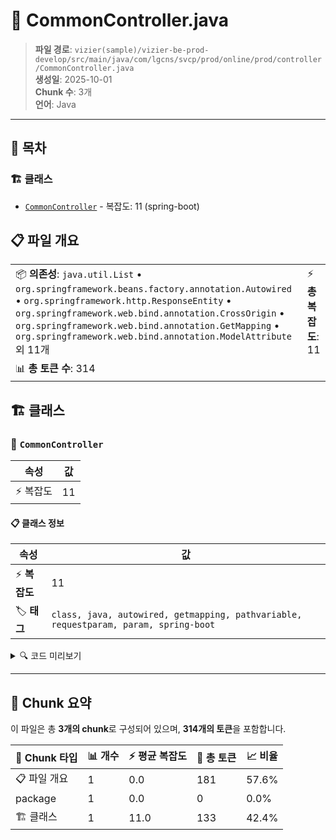 # 📄 CommonController.java

> **파일 경로**: `vizier(sample)/vizier-be-prod-develop/src/main/java/com/lgcns/svcp/prod/online/prod/controller/CommonController.java`  
> **생성일**: 2025-10-01  
> **Chunk 수**: 3개  
> **언어**: Java
---

## 📑 목차

### 🏗️ 클래스
- [`CommonController`](#class-commoncontroller) - 복잡도: 11 (spring-boot)

## 📋 파일 개요

| | |
|--|--|
| 📦 **의존성**: `java.util.List` • `org.springframework.beans.factory.annotation.Autowired` • `org.springframework.http.ResponseEntity` • `org.springframework.web.bind.annotation.CrossOrigin` • `org.springframework.web.bind.annotation.GetMapping` • `org.springframework.web.bind.annotation.ModelAttribute` 외 11개 | ⚡ **총 복잡도**: 11 |
| 📊 **총 토큰 수**: 314 |  |



## 🏗️ 클래스

### <a id="class-commoncontroller"></a>🎯 `CommonController`

| 속성 | 값 |
|------|----|
| ⚡ 복잡도 | 11 |



#### 📋 클래스 정보

| 속성 | 값 |
|------|----|
| ⚡ **복잡도** | 11 || 📍 **라인 범위** | 29-29 |
| 🏷️ **태그** | `class, java, autowired, getmapping, pathvariable, requestparam, param, spring-boot` || 🏗️ **프레임워크** | `spring-boot` |

<details>
<summary>🔍 코드 미리보기</summary>

```java
public class CommonController {
	@Autowired
	private CommonService commonService;
//	@GetMapping(value = "/mapping/uuidcodes")
	@Operation(summary = "UUID - 코드 매핑 리스트 조회 API", description = "데이터에 UUID정보만 있어 코드를 알아야할 때 사용")
	public ResponseEntity<List<ProdItemMapgMDto>> retrieveProdItemMapgMList(@ModelAttribute ProdItemMapgMDto prodItemMapgMDto) {
		ProdItemMapgMDto request = new ProdItemMapgMDto();
		request.setProdItemCd(prodItemMapgMDto.getProdItemCd());
		List<ProdItemMapgMDto> response = commonService.retrieveProdItemMapgMList(request);
		return ResponseEntity.ok(response);
	}
	//uuid로 단건 조회는 보류
//	@GetMapping(value = "/mappings/{prodUuid}")
//	@Operation(summary = "", description = "")
//	public ResponseEntity<ProdItemMapgMDto> retrieveProdItemMapgM(@Parameter(description ="", require...
```

**Chunk 정보**
- 🆔 **ID**: `511aaac6ba28`
- 📍 **라인**: 29-29
- 📊 **토큰**: 133
- 🏷️ **태그**: `class, java, autowired, getmapping, pathvariable...`

</details>

---





## 🧩 Chunk 요약

이 파일은 총 **3개의 chunk**로 구성되어 있으며, **314개의 토큰**을 포함합니다.

| 🧩 Chunk 타입 | 📊 개수 | ⚡ 평균 복잡도 | 📝 총 토큰 | 📈 비율 |
|---------------|--------|-------------|----------|--------|
| 📋 파일 개요 | 1 | 0.0 | 181 | 57.6% |
| package | 1 | 0.0 | 0 | 0.0% |
| 🏗️ 클래스 | 1 | 11.0 | 133 | 42.4% |

